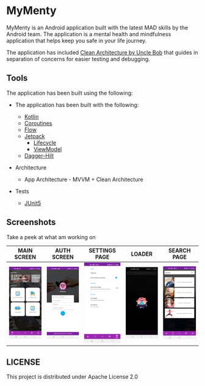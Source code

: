 # MyMenty
MyMenty is an Android application built with the latest MAD skills by the Android team.
The application is a mental health and mindfulness application that helps keep you safe in your life journey.

The application has included [Clean Architecture by Uncle Bob](https://www.oreilly.com/library/view/clean-architecture-a/9780134494272/) that guides in separation of concerns for easier testing and debugging.

## Tools
The application has been built using the following:

* The application has been built with the following:

    * [Kotlin](https://kotlinlang.org/)
    * [Coroutines](https://kotlinlang.org/docs/reference/coroutines-overview.html)
    * [Flow](https://kotlinlang.org/docs/reference/coroutines/flow.html)
    * [Jetpack](https://developer.android.com/jetpack)
        * [Lifecycle](https://developer.android.com/topic/libraries/architecture/lifecycle)
        * [ViewModel](https://developer.android.com/topic/libraries/architecture/viewmodel)
    * [Dagger-Hilt](https://dagger.dev/hilt/)

* Architecture
    * App Architecture - MVVM + Clean Architecture

* Tests
    * [JUnit5](https://junit.org/junit5/)

## Screenshots
Take a peek at what am working on

MAIN SCREEN | AUTH SCREEN | SETTINGS PAGE | LOADER | SEARCH PAGE |
----------- | ----------- | ------------- | ------ | ----------- |
<img src="images/main.jpg" width="150"/> | <img src="images/auth.jpg" width="150"/> | <img src="images/settings.jpg" width="150"/> | <img src="images/loader.jpg" width="150"/> | <img src="images/search.jpg" width="150"/> |


## LICENSE
This project is distributed under Apache License 2.0
